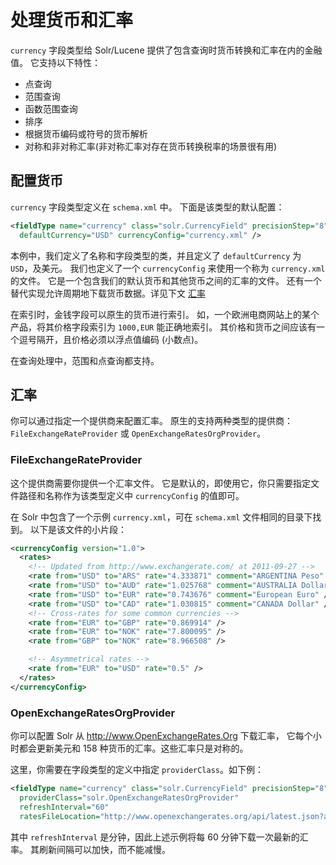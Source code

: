 # 处理货币和汇率

`currency` 字段类型给 Solr/Lucene 提供了包含查询时货币转换和汇率在内的金融值。
它支持以下特性：

* 点查询
* 范围查询
* 函数范围查询
* 排序
* 根据货币编码或符号的货币解析
* 对称和非对称汇率(非对称汇率对存在货币转换税率的场景很有用)

## 配置货币

`currency` 字段类型定义在 `schema.xml` 中。
下面是该类型的默认配置：

```xml
<fieldType name="currency" class="solr.CurrencyField" precisionStep="8"
  defaultCurrency="USD" currencyConfig="currency.xml" />
```

本例中，我们定义了名称和字段类型的类，并且定义了 `defaultCurrency` 为 `USD`，及美元。
我们也定义了一个 `currencyConfig` 来使用一个称为 `currency.xml` 的文件。
它是一个包含我们的默认货币和其他货币之间的汇率的文件。
还有一个替代实现允许周期地下载货币数据。详见下文 [汇率](#exchange-rate)

在索引时，金钱字段可以原生的货币进行索引。
如，一个欧洲电商网站上的某个产品，将其价格字段索引为 `1000,EUR` 能正确地索引。
其价格和货币之间应该有一个逗号隔开，且价格必须以浮点值编码 (小数点)。

在查询处理中，范围和点查询都支持。

## <a name="exchange-rate"></a>汇率

你可以通过指定一个提供商来配置汇率。
原生的支持两种类型的提供商： `FileExchangeRateProvider` 或 `OpenExchangeRatesOrgProvider`。

### FileExchangeRateProvider

这个提供商需要你提供一个汇率文件。
它是默认的，即使用它，你只需要指定文件路径和名称作为该类型定义中 `currencyConfig` 的值即可。

在 Solr 中包含了一个示例 `currency.xml`，可在 `schema.xml` 文件相同的目录下找到。
以下是该文件的小片段：

```xml
<currencyConfig version="1.0">
  <rates>
    <!-- Updated from http://www.exchangerate.com/ at 2011-09-27 -->
    <rate from="USD" to="ARS" rate="4.333871" comment="ARGENTINA Peso" />
    <rate from="USD" to="AUD" rate="1.025768" comment="AUSTRALIA Dollar" />
    <rate from="USD" to="EUR" rate="0.743676" comment="European Euro" />
    <rate from="USD" to="CAD" rate="1.030815" comment="CANADA Dollar" />
    <!-- Cross-rates for some common currencies -->
    <rate from="EUR" to="GBP" rate="0.869914" />
    <rate from="EUR" to="NOK" rate="7.800095" />
    <rate from="GBP" to="NOK" rate="8.966508" />

    <!-- Asymmetrical rates -->
    <rate from="EUR" to="USD" rate="0.5" />
  </rates>
</currencyConfig>
```

### OpenExchangeRatesOrgProvider

你可以配置 Solr 从 http://www.OpenExchangeRates.Org 下载汇率，
它每个小时都会更新美元和 158 种货币的汇率。这些汇率只是对称的。

这里，你需要在字段类型的定义中指定 `providerClass`。如下例：

```xml
<fieldType name="currency" class="solr.CurrencyField" precisionStep="8"
  providerClass="solr.OpenExchangeRatesOrgProvider"
  refreshInterval="60"
  ratesFileLocation="http://www.openexchangerates.org/api/latest.json?app_id=yourPersonalAppIdKey"/>
```

其中 `refreshInterval` 是分钟，因此上述示例将每 60 分钟下载一次最新的汇率。
其刷新间隔可以加快，而不能减慢。
